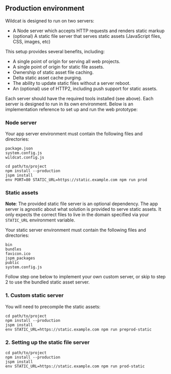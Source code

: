 ## Production environment

Wildcat is designed to run on two servers:

- A Node server which accepts HTTP requests and renders static markup
- (optional) A static file server that serves static assets (JavaScript files, CSS, images, etc)

This setup provides several benefits, including:

- A single point of origin for serving all web projects.
- A single point of origin for static file assets.
- Ownership of static asset file caching.
- Delta static asset cache purging.
- The ability to update static files without a server reboot.
- An (optional) use of HTTP2, including push support for static assets.

Each server should have the required tools installed (see above). Each server is designed to run in its own environment. Below is an implementation reference to set up and run the web prototype:

### Node server

Your app server environment must contain the following files and directories:

```
package.json
system.config.js
wildcat.config.js
```

```shell
cd path/to/project
npm install --production
jspm install
env PORT=80 STATIC_URL=https://static.example.com npm run prod
```

### Static assets

**Note**: The provided static file server is an optional dependency. The app server is agnostic about what solution is provided to serve static assets. It only expects the correct files to live in the domain specified via your `STATIC_URL` environment variable.

Your static server environment must contain the following files and directories:

```
bin
bundles
favicon.ico
jspm_packages
public
system.config.js
```

Follow step one below to implement your own custom server, or skip to step 2 to use the bundled static asset server.

### 1. Custom static server

You will need to precompile the static assets:

```shell
cd path/to/project
npm install --production
jspm install
env STATIC_URL=https://static.example.com npm run preprod-static
```

### 2. Setting up the static file server

```shell
cd path/to/project
npm install --production
jspm install
env STATIC_URL=https://static.example.com npm run prod-static
```
